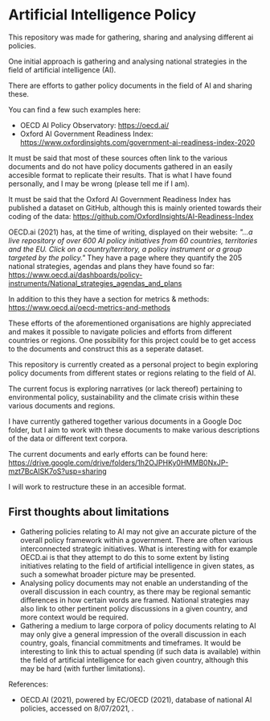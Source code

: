 # Artificial Intelligence Policy

This repository was made for gathering, sharing and analysing different ai policies.

One initial approach is gathering and analysing national strategies in the field of artificial intelligence (AI).

There are efforts to gather policy documents in the field of AI and sharing these.

You can find a few such examples here:
- OECD AI Policy Observatory: https://oecd.ai/
- Oxford AI Government Readiness Index: https://www.oxfordinsights.com/government-ai-readiness-index-2020

It must be said that most of these sources often link to the various documents and do not have policy documents gathered in an easily accesible format to replicate their results. That is what I have found personally, and I may be wrong (please tell me if I am). 

It must be said that the Oxford AI Government Readiness Index has published a dataset on GitHub, although this is mainly oriented towards their coding of the data:
https://github.com/OxfordInsights/AI-Readiness-Index

OECD.ai (2021) has, at the time of writing, displayed on their website: *"...a live repository of over 600 AI policy initiatives from 60 countries, territories and the EU. Click on a country/territory, a policy instrument or a group targeted by the policy."* They have a page where they quantify the 205 national strategies, agendas and plans they have found so far:
https://www.oecd.ai/dashboards/policy-instruments/National_strategies_agendas_and_plans

In addition to this they have a section for metrics & methods:
https://www.oecd.ai/oecd-metrics-and-methods

These efforts of the aforementioned organisations are highly appreciated and makes it possible to navigate policies and efforts from different countries or regions. One possibility for this project could be to get access to the documents and construct this as a seperate dataset.

This repository is currently created as a personal project to begin exploring policy documents from different states or regions relating to the field of AI. 

The current focus is exploring narratives (or lack thereof) pertaining to environmental policy, sustainability and the climate crisis within these various documents and regions.

I have currently gathered together various documents in a Google Doc folder, but I aim to work with these documents to make various descriptions of the data or different text corpora.

The current documents and early efforts can be found here:
https://drive.google.com/drive/folders/1h2OJPHKy0HMMB0NxJP-mzt7BcAISK7oS?usp=sharing

I will work to restructure these in an accesible format.

## First thoughts about limitations
- Gathering policies relating to AI may not give an accurate picture of the overall policy framework within a government. There are often various interconnected strategic initiatives. What is interesting with for example OECD.ai is that they attempt to do this to some extent by listing initiatives relating to the field of artificial intelligence in given states, as such a somewhat broader picture may be presented.
- Analysing policy documents may not enable an understanding of the overall discussion in each country, as there may be regional semantic differences in how certain words are framed. National strategies may also link to other pertinent policy discussions in a given country, and more context would be required.
- Gathering a medium to large corpora of policy documents relating to AI may only give a general impression of the overall discussion in each country, goals, financial commitments and timeframes. It would be interesting to link this to actual spending (if such data is available) within the field of artificial intelligence for each given country, although this may be hard (with further limitations).

References:
- OECD.AI (2021), powered by EC/OECD (2021), database of national AI policies, accessed on 8/07/2021, .
